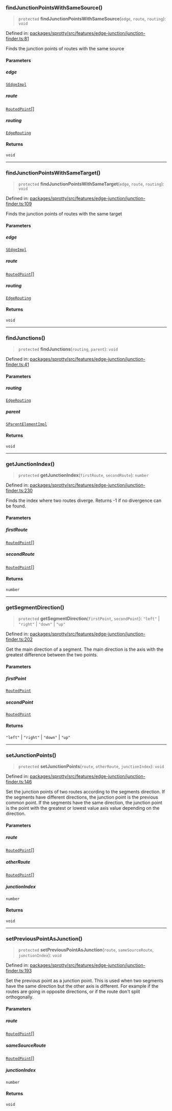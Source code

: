 
### findJunctionPointsWithSameSource()

> `protected` **findJunctionPointsWithSameSource**(`edge`, `route`, `routing`): `void`

Defined in: [packages/sprotty/src/features/edge-junction/junction-finder.ts:81](https://github.com/eclipse-sprotty/sprotty/blob/f9b2433481cc27a1ac0c92d525a92039ae7f6c76/packages/sprotty/src/features/edge-junction/junction-finder.ts#L81)

Finds the junction points of routes with the same source

#### Parameters

##### edge

[`SEdgeImpl`](../Class.SEdgeImpl)

##### route

[`RoutedPoint`](../Interface.RoutedPoint)[]

##### routing

[`EdgeRouting`](../Class.EdgeRouting)

#### Returns

`void`

***

### findJunctionPointsWithSameTarget()

> `protected` **findJunctionPointsWithSameTarget**(`edge`, `route`, `routing`): `void`

Defined in: [packages/sprotty/src/features/edge-junction/junction-finder.ts:109](https://github.com/eclipse-sprotty/sprotty/blob/f9b2433481cc27a1ac0c92d525a92039ae7f6c76/packages/sprotty/src/features/edge-junction/junction-finder.ts#L109)

Finds the junction points of routes with the same target

#### Parameters

##### edge

[`SEdgeImpl`](../Class.SEdgeImpl)

##### route

[`RoutedPoint`](../Interface.RoutedPoint)[]

##### routing

[`EdgeRouting`](../Class.EdgeRouting)

#### Returns

`void`

***

### findJunctions()

> `protected` **findJunctions**(`routing`, `parent`): `void`

Defined in: [packages/sprotty/src/features/edge-junction/junction-finder.ts:41](https://github.com/eclipse-sprotty/sprotty/blob/f9b2433481cc27a1ac0c92d525a92039ae7f6c76/packages/sprotty/src/features/edge-junction/junction-finder.ts#L41)

#### Parameters

##### routing

[`EdgeRouting`](../Class.EdgeRouting)

##### parent

[`SParentElementImpl`](../Class.SParentElementImpl)

#### Returns

`void`

***

### getJunctionIndex()

> `protected` **getJunctionIndex**(`firstRoute`, `secondRoute`): `number`

Defined in: [packages/sprotty/src/features/edge-junction/junction-finder.ts:230](https://github.com/eclipse-sprotty/sprotty/blob/f9b2433481cc27a1ac0c92d525a92039ae7f6c76/packages/sprotty/src/features/edge-junction/junction-finder.ts#L230)

Finds the index where two routes diverge.
Returns -1 if no divergence can be found.

#### Parameters

##### firstRoute

[`RoutedPoint`](../Interface.RoutedPoint)[]

##### secondRoute

[`RoutedPoint`](../Interface.RoutedPoint)[]

#### Returns

`number`

***

### getSegmentDirection()

> `protected` **getSegmentDirection**(`firstPoint`, `secondPoint`): `"left"` \| `"right"` \| `"down"` \| `"up"`

Defined in: [packages/sprotty/src/features/edge-junction/junction-finder.ts:202](https://github.com/eclipse-sprotty/sprotty/blob/f9b2433481cc27a1ac0c92d525a92039ae7f6c76/packages/sprotty/src/features/edge-junction/junction-finder.ts#L202)

Get the main direction of a segment.
The main direction is the axis with the greatest difference between the two points.

#### Parameters

##### firstPoint

[`RoutedPoint`](../Interface.RoutedPoint)

##### secondPoint

[`RoutedPoint`](../Interface.RoutedPoint)

#### Returns

`"left"` \| `"right"` \| `"down"` \| `"up"`

***

### setJunctionPoints()

> `protected` **setJunctionPoints**(`route`, `otherRoute`, `junctionIndex`): `void`

Defined in: [packages/sprotty/src/features/edge-junction/junction-finder.ts:146](https://github.com/eclipse-sprotty/sprotty/blob/f9b2433481cc27a1ac0c92d525a92039ae7f6c76/packages/sprotty/src/features/edge-junction/junction-finder.ts#L146)

Set the junction points of two routes according to the segments direction.
If the segments have different directions, the junction point is the previous common point.
If the segments have the same direction, the junction point is the point with the greatest or lowest value axis value depending on the direction.

#### Parameters

##### route

[`RoutedPoint`](../Interface.RoutedPoint)[]

##### otherRoute

[`RoutedPoint`](../Interface.RoutedPoint)[]

##### junctionIndex

`number`

#### Returns

`void`

***

### setPreviousPointAsJunction()

> `protected` **setPreviousPointAsJunction**(`route`, `sameSourceRoute`, `junctionIndex`): `void`

Defined in: [packages/sprotty/src/features/edge-junction/junction-finder.ts:193](https://github.com/eclipse-sprotty/sprotty/blob/f9b2433481cc27a1ac0c92d525a92039ae7f6c76/packages/sprotty/src/features/edge-junction/junction-finder.ts#L193)

Set the previous point as a junction point.
This is used when two segments have the same direction but the other axis is different.
For example if the routes are going in opposite directions, or if the route don't split orthogonally.

#### Parameters

##### route

[`RoutedPoint`](../Interface.RoutedPoint)[]

##### sameSourceRoute

[`RoutedPoint`](../Interface.RoutedPoint)[]

##### junctionIndex

`number`

#### Returns

`void`

